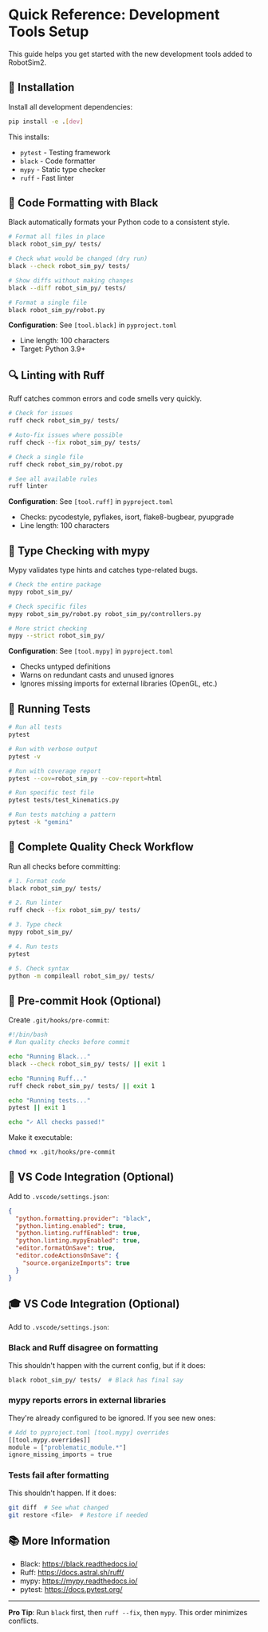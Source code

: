 # Quick Reference: Development Tools Setup

This guide helps you get started with the new development tools added to RobotSim2.

## 🔧 Installation

Install all development dependencies:

```bash
pip install -e .[dev]
```

This installs:
- `pytest` - Testing framework
- `black` - Code formatter
- `mypy` - Static type checker
- `ruff` - Fast linter

## 🎨 Code Formatting with Black

Black automatically formats your Python code to a consistent style.

```bash
# Format all files in place
black robot_sim_py/ tests/

# Check what would be changed (dry run)
black --check robot_sim_py/ tests/

# Show diffs without making changes
black --diff robot_sim_py/ tests/

# Format a single file
black robot_sim_py/robot.py
```

**Configuration**: See `[tool.black]` in `pyproject.toml`
- Line length: 100 characters
- Target: Python 3.9+

## 🔍 Linting with Ruff

Ruff catches common errors and code smells very quickly.

```bash
# Check for issues
ruff check robot_sim_py/ tests/

# Auto-fix issues where possible
ruff check --fix robot_sim_py/ tests/

# Check a single file
ruff check robot_sim_py/robot.py

# See all available rules
ruff linter
```

**Configuration**: See `[tool.ruff]` in `pyproject.toml`
- Checks: pycodestyle, pyflakes, isort, flake8-bugbear, pyupgrade
- Line length: 100 characters

## 🔬 Type Checking with mypy

Mypy validates type hints and catches type-related bugs.

```bash
# Check the entire package
mypy robot_sim_py/

# Check specific files
mypy robot_sim_py/robot.py robot_sim_py/controllers.py

# More strict checking
mypy --strict robot_sim_py/
```

**Configuration**: See `[tool.mypy]` in `pyproject.toml`
- Checks untyped definitions
- Warns on redundant casts and unused ignores
- Ignores missing imports for external libraries (OpenGL, etc.)

## 🧪 Running Tests

```bash
# Run all tests
pytest

# Run with verbose output
pytest -v

# Run with coverage report
pytest --cov=robot_sim_py --cov-report=html

# Run specific test file
pytest tests/test_kinematics.py

# Run tests matching a pattern
pytest -k "gemini"
```

## 🔄 Complete Quality Check Workflow

Run all checks before committing:

```bash
# 1. Format code
black robot_sim_py/ tests/

# 2. Run linter
ruff check --fix robot_sim_py/ tests/

# 3. Type check
mypy robot_sim_py/

# 4. Run tests
pytest

# 5. Check syntax
python -m compileall robot_sim_py/ tests/
```

## 📝 Pre-commit Hook (Optional)

Create `.git/hooks/pre-commit`:

```bash
#!/bin/bash
# Run quality checks before commit

echo "Running Black..."
black --check robot_sim_py/ tests/ || exit 1

echo "Running Ruff..."
ruff check robot_sim_py/ tests/ || exit 1

echo "Running tests..."
pytest || exit 1

echo "✓ All checks passed!"
```

Make it executable:
```bash
chmod +x .git/hooks/pre-commit
```

## 🚀 VS Code Integration (Optional)

Add to `.vscode/settings.json`:

```json
{
  "python.formatting.provider": "black",
  "python.linting.enabled": true,
  "python.linting.ruffEnabled": true,
  "python.linting.mypyEnabled": true,
  "editor.formatOnSave": true,
  "editor.codeActionsOnSave": {
    "source.organizeImports": true
  }
}
```

## 🎓 VS Code Integration (Optional)

Add to `.vscode/settings.json`:

### Black and Ruff disagree on formatting
This shouldn't happen with the current config, but if it does:
```bash
black robot_sim_py/ tests/  # Black has final say
```

### mypy reports errors in external libraries
They're already configured to be ignored. If you see new ones:
```python
# Add to pyproject.toml [tool.mypy] overrides
[[tool.mypy.overrides]]
module = ["problematic_module.*"]
ignore_missing_imports = true
```

### Tests fail after formatting
This shouldn't happen. If it does:
```bash
git diff  # See what changed
git restore <file>  # Restore if needed
```

## 📚 More Information

- Black: https://black.readthedocs.io/
- Ruff: https://docs.astral.sh/ruff/
- mypy: https://mypy.readthedocs.io/
- pytest: https://docs.pytest.org/

---

**Pro Tip**: Run `black` first, then `ruff --fix`, then `mypy`. This order minimizes conflicts.
